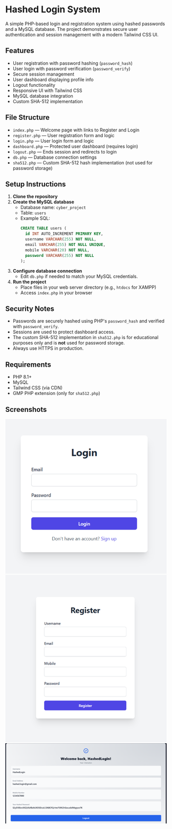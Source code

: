 # Hashed Login System

A simple PHP-based login and registration system using hashed passwords and a MySQL database. The project demonstrates secure user authentication and session management with a modern Tailwind CSS UI.

## Features
- User registration with password hashing (`password_hash`)
- User login with password verification (`password_verify`)
- Secure session management
- User dashboard displaying profile info
- Logout functionality
- Responsive UI with Tailwind CSS
- MySQL database integration
- Custom SHA-512 implementation

## File Structure
- `index.php` — Welcome page with links to Register and Login
- `register.php` — User registration form and logic
- `login.php` — User login form and logic
- `dashboard.php` — Protected user dashboard (requires login)
- `logout.php` — Ends session and redirects to login
- `db.php` — Database connection settings
- `sha512.php` — Custom SHA-512 hash implementation (not used for password storage)

## Setup Instructions
1. **Clone the repository**
2. **Create the MySQL database**
   - Database name: `cyber_project`
   - Table: `users`
   - Example SQL:
     ```sql
     CREATE TABLE users (
       id INT AUTO_INCREMENT PRIMARY KEY,
       username VARCHAR(255) NOT NULL,
       email VARCHAR(255) NOT NULL UNIQUE,
       mobile VARCHAR(20) NOT NULL,
       password VARCHAR(255) NOT NULL
     );
     ```
3. **Configure database connection**
   - Edit `db.php` if needed to match your MySQL credentials.
4. **Run the project**
   - Place files in your web server directory (e.g., `htdocs` for XAMPP)
   - Access `index.php` in your browser

## Security Notes
- Passwords are securely hashed using PHP's `password_hash` and verified with `password_verify`.
- Sessions are used to protect dashboard access.
- The custom SHA-512 implementation in `sha512.php` is for educational purposes only and is **not** used for password storage.
- Always use HTTPS in production.

## Requirements
- PHP 8.1+
- MySQL
- Tailwind CSS (via CDN)
- GMP PHP extension (only for `sha512.php`)

## Screenshots
![Login Page](screenshots/ss_2.png)
![Register Page](screenshots/ss_1.png)
![Dashboard](screenshots/ss_3.png)

